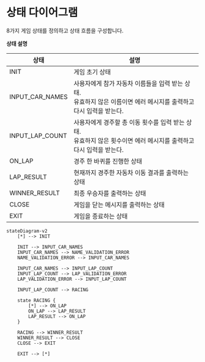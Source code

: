 # 상태 다이어그램

8가지 게임 상태를 정의하고 상태 흐름을 구성합니다.

**상태 설명**

| 상태              | 설명                                                                    |
|-----------------|-----------------------------------------------------------------------|
| INIT            | 게임 초기 상태                                                              |
| INPUT_CAR_NAMES | 사용자에게 참가 자동차 이름들을 입력 받는 상태.<br>유효하지 않은 이름이면 에러 메시지를 출력하고 다시 입력을 받는다.  |
| INPUT_LAP_COUNT | 사용자에게 경주할 총 이동 횟수를 입력 받는 상태.<br>유효하지 않은 횟수이면 에러 메시지를 출력하고 다시 입력을 받는다. |
| ON_LAP          | 경주 한 바퀴를 진행한 상태                                                       |
| LAP_RESULT      | 현재까지 경주한 자동차 이동 결과를 출력하는 상태                                           |
| WINNER_RESULT   | 최종 우승자를 출력하는 상태                                                       |
| CLOSE           | 게임을 닫는 메시지를 출력하는 상태                                                   |
| EXIT            | 게임을 종료하는 상태                                                           |

```mermaid
stateDiagram-v2
    [*] --> INIT
    
    INIT --> INPUT_CAR_NAMES
    INPUT_CAR_NAMES --> NAME_VALIDATION_ERROR
    NAME_VALIDATION_ERROR --> INPUT_CAR_NAMES

    INPUT_CAR_NAMES --> INPUT_LAP_COUNT
    INPUT_LAP_COUNT --> LAP_VALIDATION_ERROR
    LAP_VALIDATION_ERROR --> INPUT_LAP_COUNT

    INPUT_LAP_COUNT --> RACING

    state RACING {
        [*] --> ON_LAP
        ON_LAP --> LAP_RESULT
        LAP_RESULT --> ON_LAP
    }
    
    RACING --> WINNER_RESULT
    WINNER_RESULT --> CLOSE
    CLOSE --> EXIT

    EXIT --> [*]
```

